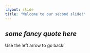 ```yaml
---
layout: slide
title: "Welcome to our second slide!"
---
```

*some fancy quote here* 
---
Use the left arrow to go back!
